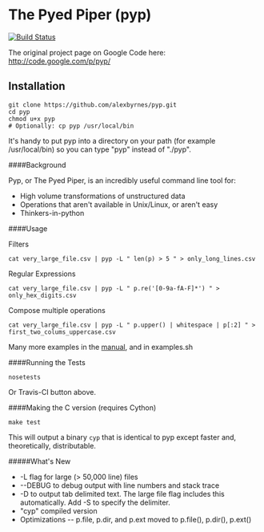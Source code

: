 The Pyed Piper (pyp)
====================

[![Build Status](https://travis-ci.org/alexbyrnes/pyp.png)](https://travis-ci.org/alexbyrnes/pyp)


The original project page on Google Code here: http://code.google.com/p/pyp/

Installation
------------

    git clone https://github.com/alexbyrnes/pyp.git
    cd pyp
    chmod u+x pyp
    # Optionally: cp pyp /usr/local/bin

It's handy to put pyp into a directory on your path (for example /usr/local/bin) so you can type "pyp" instead of "./pyp".


####Background

Pyp, or The Pyed Piper, is an incredibly useful command line tool for:

* High volume transformations of unstructured data
* Operations that aren't available in Unix/Linux, or aren't easy
* Thinkers-in-python


####Usage

Filters

    cat very_large_file.csv | pyp -L " len(p) > 5 " > only_long_lines.csv
    
Regular Expressions

    cat very_large_file.csv | pyp -L " p.re('[0-9a-fA-F]*') " > only_hex_digits.csv
    
Compose multiple operations

    cat very_large_file.csv | pyp -L " p.upper() | whitespace | p[:2] " > first_two_colums_uppercase.csv
      
Many more examples in the [manual](https://code.google.com/p/pyp/wiki/pyp_manual), and in examples.sh


####Running the Tests

    nosetests
    
Or Travis-CI button above.


####Making the C version (requires Cython)

    make test
    
This will output a binary `cyp` that is identical to pyp except faster and, theoretically, distributable.   


#####What's New

* -L flag for large (> 50,000 line) files
* --DEBUG to debug output with line numbers and stack trace
* -D to output tab delimited text.  The large file flag includes this automatically.  Add -S to specify the delimiter.
* "cyp" compiled version
* Optimizations -- p.file, p.dir, and p.ext moved to p.file(), p.dir(), p.ext() 


